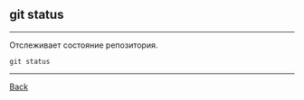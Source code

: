 ## **git status**
---
Отслеживает состояние репозитория.
```bash=
git status
```
---
[Back](./statusgit.md)